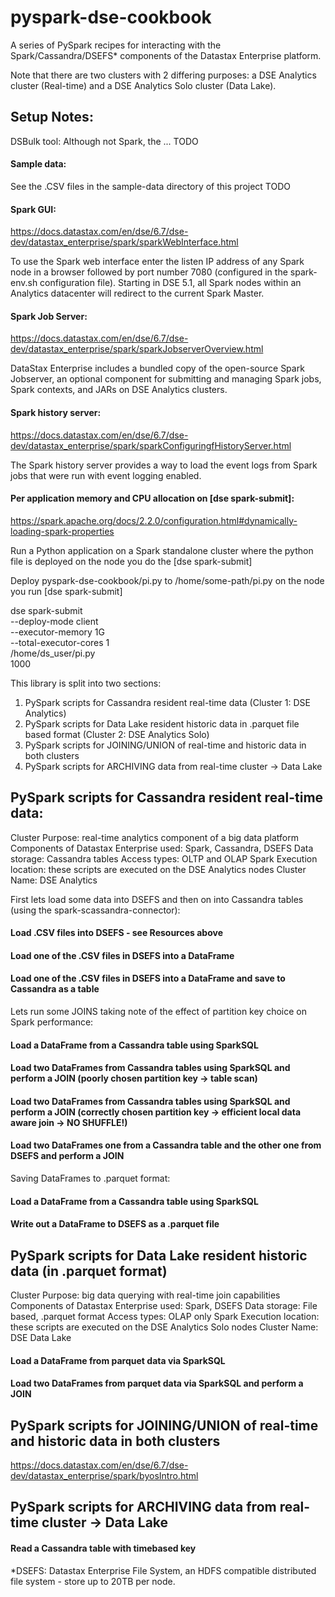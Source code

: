 # pyspark-dse-cookbook

A series of PySpark recipes for interacting with the Spark/Cassandra/DSEFS* components of the Datastax Enterprise platform.

Note that there are two clusters with 2 differing purposes: a DSE Analytics cluster (Real-time) and a DSE Analytics Solo cluster (Data Lake).

## Setup Notes:

DSBulk tool: Although not Spark, the ... TODO

#### Sample data: 

See the .CSV files in the sample-data directory of this project TODO

#### Spark GUI:

https://docs.datastax.com/en/dse/6.7/dse-dev/datastax_enterprise/spark/sparkWebInterface.html

To use the Spark web interface enter the listen IP address of any Spark node in a browser followed by port number 7080 (configured in the spark-env.sh configuration file). Starting in DSE 5.1, all Spark nodes within an Analytics datacenter will redirect to the current Spark Master.

#### Spark Job Server:

https://docs.datastax.com/en/dse/6.7/dse-dev/datastax_enterprise/spark/sparkJobserverOverview.html

DataStax Enterprise includes a bundled copy of the open-source Spark Jobserver, an optional component for submitting and managing Spark jobs, Spark contexts, and JARs on DSE Analytics clusters. 

#### Spark history server: 

https://docs.datastax.com/en/dse/6.7/dse-dev/datastax_enterprise/spark/sparkConfiguringfHistoryServer.html

The Spark history server provides a way to load the event logs from Spark jobs that were run with event logging enabled. 

#### Per application memory and CPU allocation on [dse spark-submit]:

https://spark.apache.org/docs/2.2.0/configuration.html#dynamically-loading-spark-properties

Run a Python application on a Spark standalone cluster where the python file is deployed on the node you do the [dse spark-submit]

Deploy pyspark-dse-cookbook/pi.py to /home/some-path/pi.py on the node you run [dse spark-submit]

dse spark-submit \
  --deploy-mode client \
  --executor-memory 1G \
  --total-executor-cores 1 \
  /home/ds_user/pi.py \
  1000




This library is split into two sections: 

1. PySpark scripts for Cassandra resident real-time data (Cluster 1: DSE Analytics)
2. PySpark scripts for Data Lake resident historic data in .parquet file based format (Cluster 2: DSE Analytics Solo)
3. PySpark scripts for JOINING/UNION of real-time and historic data in both clusters
4. PySpark scripts for ARCHIVING data from real-time cluster -> Data Lake

## PySpark scripts for Cassandra resident real-time data:

Cluster Purpose: real-time analytics component of a big data platform
Components of Datastax Enterprise used: Spark, Cassandra, DSEFS
Data storage: Cassandra tables
Access types: OLTP and OLAP
Spark Execution location: these scripts are executed on the DSE Analytics nodes
Cluster Name: DSE Analytics


First lets load some data into DSEFS and then on into Cassandra tables (using the spark-scassandra-connector):

#### Load .CSV files into DSEFS - see Resources above
#### Load one of the .CSV files in DSEFS into a DataFrame
#### Load one of the .CSV files in DSEFS into a DataFrame and save to Cassandra as a table

Lets run some JOINS taking note of the effect of partition key choice on Spark performance:

#### Load a DataFrame from a Cassandra table using SparkSQL
#### Load two DataFrames from Cassandra tables using SparkSQL and perform a JOIN (poorly chosen partition key -> table scan)
#### Load two DataFrames from Cassandra tables using SparkSQL and perform a JOIN (correctly chosen partition key -> efficient local data aware join -> NO SHUFFLE!)
#### Load two DataFrames one from a Cassandra table and the other one from DSEFS and perform a JOIN

Saving DataFrames to .parquet format:

#### Load a DataFrame from a Cassandra table using SparkSQL
#### Write out a DataFrame to DSEFS as a .parquet file

## PySpark scripts for Data Lake resident historic data (in .parquet format)

Cluster Purpose: big data querying with real-time join capabilities
Components of Datastax Enterprise used: Spark, DSEFS
Data storage: File based, .parquet format
Access types: OLAP only
Spark Execution location: these scripts are executed on the DSE Analytics Solo nodes
Cluster Name: DSE Data Lake

#### Load a DataFrame from parquet data via SparkSQL
#### Load two DataFrames from parquet data via SparkSQL and perform a JOIN


## PySpark scripts for JOINING/UNION of real-time and historic data in both clusters

https://docs.datastax.com/en/dse/6.7/dse-dev/datastax_enterprise/spark/byosIntro.html

## PySpark scripts for ARCHIVING data from real-time cluster -> Data Lake

#### Read a Cassandra table with timebased key



*DSEFS: Datastax Enterprise File System, an HDFS compatible distributed file system - store up to 20TB per node.

